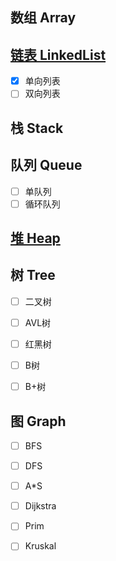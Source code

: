 ## 数组 Array

## [链表 LinkedList](https://github.com/Moxiansheng/practiceCoding/tree/master/src/main/java/dataStructure/ListStudy)

- [x] 单向列表
- [ ] 双向列表

## 栈 Stack

## 队列 Queue

- [ ] 单队列
- [ ] 循环队列

## [堆 Heap](https://github.com/Moxiansheng/practiceCoding/tree/master/src/main/java/dataStructure/HeapStudy)

## 树 Tree

- [ ] 二叉树

- [ ] AVL树

- [ ] 红黑树

- [ ] B树

- [ ] B+树

## 图 Graph

- [ ] BFS

- [ ] DFS

- [ ] A*S

- [ ] Dijkstra

- [ ] Prim

- [ ] Kruskal

